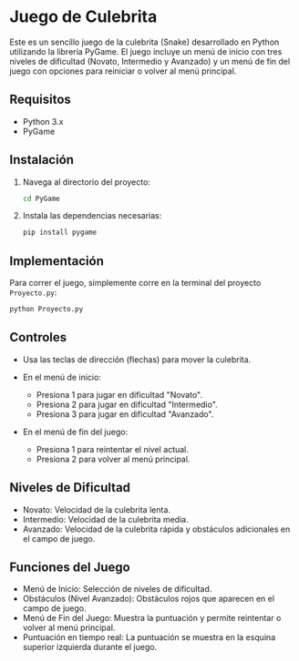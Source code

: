 # Juego de Culebrita

Este es un sencillo juego de la culebrita (Snake) desarrollado en Python utilizando la librería PyGame. El juego incluye un menú de inicio con tres niveles de dificultad (Novato, Intermedio y Avanzado) y un menú de fin del juego con opciones para reiniciar o volver al menú principal.

## Requisitos

- Python 3.x
- PyGame

## Instalación

1. Navega al directorio del proyecto:

    ```sh
    cd PyGame
    ```

2. Instala las dependencias necesarias:

    ```sh
    pip install pygame
    ```

## Implementación
Para correr el juego, simplemente corre en la terminal del proyecto `Proyecto.py`:

```sh
python Proyecto.py
```

## Controles

- Usa las teclas de dirección (flechas) para mover la culebrita.
- En el menú de inicio:
   - Presiona 1 para jugar en dificultad  "Novato".
   - Presiona 2 para jugar en dificultad  "Intermedio".
   - Presiona 3 para jugar en dificultad  "Avanzado".

- En el menú de fin del juego:
    - Presiona 1 para reintentar el nivel actual.
    - Presiona 2 para volver al menú principal.


## Niveles de Dificultad

- Novato: Velocidad de la culebrita lenta.
- Intermedio: Velocidad de la culebrita media.
- Avanzado: Velocidad de la culebrita rápida y obstáculos adicionales en el campo de juego.

## Funciones del Juego

- Menú de Inicio: Selección de niveles de dificultad.
- Obstáculos (Nivel Avanzado): Obstáculos rojos que aparecen en el campo de juego.
- Menú de Fin del Juego: Muestra la puntuación y permite reintentar o volver al menú principal.
- Puntuación en tiempo real: La puntuación se muestra en la esquina superior izquierda durante el juego.